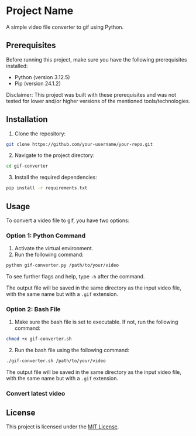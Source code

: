 # Project Name

A simple video file converter to gif using Python.

## Prerequisites

Before running this project, make sure you have the following prerequisites installed:

- Python (version 3.12.5)
- Pip (version 24.1.2)

Disclaimer: This project was built with these prerequisites and was not tested for lower and/or higher versions of the mentioned tools/technologies. 
## Installation

1. Clone the repository:

```bash
git clone https://github.com/your-username/your-repo.git
```

2. Navigate to the project directory:

```bash
cd gif-converter
```

3. Install the required dependencies:

```bash
pip install -r requirements.txt
```

## Usage

To convert a video file to gif, you have two options:

### Option 1: Python Command

1. Activate the virtual environment.
2. Run the following command:

```bash
python gif-converter.py /path/to/your/video
```

To see further flags and help, type `-h` after the command.

The output file will be saved in the same directory as the input video file, with the same name but with a `.gif` extension.

### Option 2: Bash File

1. Make sure the bash file is set to executable. If not, run the following command:

```bash
chmod +x gif-converter.sh
```

2. Run the bash file using the following command:

```bash
./gif-converter.sh /path/to/your/video
```

The output file will be saved in the same directory as the input video file, with the same name but with a `.gif` extension.


### Convert latest video


## License

This project is licensed under the [MIT License](LICENSE).
